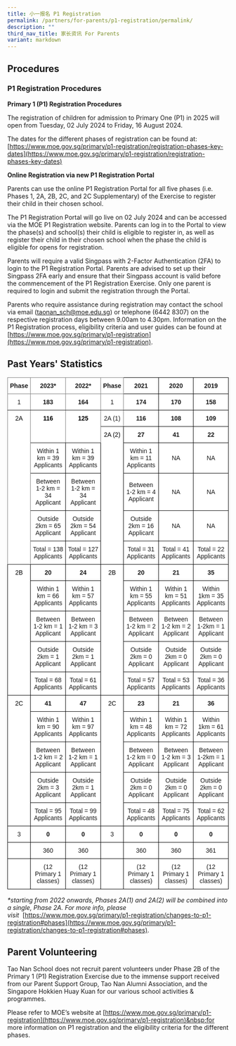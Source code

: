 ```yaml
---
title: 小一报名 P1 Registration
permalink: /partners/for-parents/p1-registration/permalink/
description: ""
third_nav_title: 家长资讯 For Parents
variant: markdown
---
```

## Procedures

### P1 Registration Procedures

**Primary 1 (P1) Registration Procedures**

The registration of children for admission to Primary One (P1) in 2025 will open from Tuesday, 02 July 2024 to Friday, 16 August 2024.

The dates for the different phases of registration can be found at: 
[https://www.moe.gov.sg/primary/p1-registration/registration-phases-key-dates](https://www.moe.gov.sg/primary/p1-registration/registration-phases-key-dates)

**Online Registration via new P1 Registration Portal**

Parents can use the online P1 Registration Portal for all five phases (i.e. Phases 1, 2A, 2B, 2C, and 2C Supplementary) of the Exercise to register their child in their chosen school. 

The P1 Registration Portal will go live on 02 July 2024 and can be accessed via the MOE P1 Registration website. Parents can log in to the Portal to view the phase(s) and school(s) their child is eligible to register in, as well as register their child in their chosen school when the phase the child is eligible for opens for registration.

Parents will require a valid Singpass with 2-Factor Authentication (2FA) to login to the P1 Registration Portal. Parents are advised to set up their Singpass 2FA early and ensure that their Singpass account is valid before the commencement of the P1 Registration Exercise. Only one parent is required to login and submit the registration through the Portal.

Parents who require assistance during registration may contact the school via email ([taonan_sch@moe.edu.sg](taonan_sch@moe.edu.sg)) or telephone (6442 8307) on the respective registration days between 9.00am to 4.30pm. Information on the P1 Registration process, eligibility criteria and user guides can be found at [https://www.moe.gov.sg/primary/p1-registration](https://www.moe.gov.sg/primary/p1-registration).


## Past Years' Statistics

<style type="text/css">
.tg  {border-collapse:collapse;border-spacing:0;}
.tg td{border-color:black;border-style:solid;border-width:1px;font-family:Arial, sans-serif;font-size:14px;
  overflow:hidden;padding:10px 5px;word-break:normal;}
.tg th{border-color:black;border-style:solid;border-width:1px;font-family:Arial, sans-serif;font-size:14px;
  font-weight:normal;overflow:hidden;padding:10px 5px;word-break:normal;}
.tg .tg-54sw{background-color:#FFF;border-color:inherit;font-weight:bold;text-align:center;vertical-align:middle}
.tg .tg-nbj5{background-color:#FFF;border-color:inherit;text-align:center;vertical-align:top}
.tg .tg-2g1l{background-color:#FFF;font-weight:bold;text-align:center;vertical-align:middle}
.tg .tg-rcip{background-color:#FFF;border-color:inherit;text-align:center;vertical-align:middle}
.tg .tg-f4yw{background-color:#FFF;text-align:center;vertical-align:middle}
.tg .tg-7yig{background-color:#FFF;text-align:center;vertical-align:top}
.tg .tg-ktyi{background-color:#FFF;text-align:left;vertical-align:top}
</style>

<table class="tg">
<thead>
  <tr>
   	<th class="tg-54sw"><span style="font-weight:bold">Phase</span></th>
    <th class="tg-54sw"><span style="font-weight:bold">2023*</span></th>
		<th class="tg-54sw"><span style="font-weight:bold">2022*</span></th>
    <th class="tg-54sw"><span style="font-weight:bold">Phase</span></th>
    <th class="tg-2g1l"><span style="font-weight:bold">2021</span></th>
    <th class="tg-2g1l"><span style="font-weight:bold">2020</span></th>
    <th class="tg-2g1l"><span style="font-weight:bold">2019</span></th>
  </tr>
</thead>
<tbody>
  <tr>
     <td class="tg-rcip">1</td>
		<td class="tg-rcip"><b>183</b></td>
		<td class="tg-rcip"><b>164</b></td>
    <td class="tg-rcip">1</td>
		<td class="tg-f4yw"><b>174</b></td>
		<td class="tg-f4yw"><b>170</b></td>
		<td class="tg-f4yw"><b>158</b></td>
  </tr>
  <tr>
    <td class="tg-nbj5" rowspan="6"><span style="font-weight:normal;color:#000">2A</span></td>
		<td class="tg-nbj5" rowspan="2"><span style="font-weight:normal;color:#000"><b>116</b></span></td>
		<td class="tg-nbj5" rowspan="2"><span style="font-weight:normal;color:#000"><b>125</b></span></td>
    <td class="tg-rcip">2A (1)</td>
		<td class="tg-f4yw"><b>116</b></td>
    <td class="tg-f4yw"><b>108</b></td>
    <td class="tg-f4yw"><b>109</b></td>
  </tr>
  <tr>
    <td class="tg-7yig" rowspan="5"><span style="font-weight:normal;color:#000">2A (2)</span></td>
		<td class="tg-f4yw"><b>27</b></td>
		<td class="tg-f4yw"><b>41</b></td>
		<td class="tg-f4yw"><b>22</b></td>
  </tr>
  <tr>
    <td class="tg-f4yw">Within 1 km = 39 Applicants</td>
		<td class="tg-f4yw">Within 1 km = 39 Applicants</td>
    <td class="tg-f4yw">Within 1 km = 11 Applicants</td>
    <td class="tg-f4yw">NA</td>
    <td class="tg-f4yw">NA</td>
  </tr>
  <tr>
    <td class="tg-f4yw">Between 1-2 km = 34 Applicant</td>
		<td class="tg-f4yw">Between 1-2 km = 34 Applicant</td>
    <td class="tg-f4yw">Between 1-2 km = 4 Applicant</td>
    <td class="tg-f4yw">NA</td>
    <td class="tg-f4yw">NA</td>
  </tr>
  <tr>
    <td class="tg-f4yw">Outside 2km = 65 Applicant</td>
		<td class="tg-f4yw">Outside 2km = 54 Applicant</td>
    <td class="tg-f4yw">Outside 2km = 16 Applicant</td>
    <td class="tg-f4yw">NA</td>
    <td class="tg-f4yw">NA</td>
  </tr>
  <tr>
		<td class="tg-f4yw">Total = 138 Applicants</td>
    <td class="tg-f4yw">Total = 127 Applicants</td>
    <td class="tg-f4yw">Total = 31 Applicants</td>
    <td class="tg-f4yw">Total = 41 Applicants</td>
    <td class="tg-f4yw">Total = 22 Applicants</td>
  </tr>
  <tr>
     <td class="tg-7yig" rowspan="5"><span style="font-weight:normal;color:#000">2B</span></td>
		<td class="tg-f4yw"><b>20</b></td>
		<td class="tg-f4yw"><b>24</b></td>
    <td class="tg-7yig" rowspan="5"><span style="font-weight:normal;color:#000">2B</span></td>
		<td class="tg-f4yw"><b>20</b></td>
		<td class="tg-f4yw"><b>21</b></td>
		<td class="tg-f4yw"><b>35</b></td>
  </tr>
	  <tr>
    <td class="tg-f4yw">Within 1 km = 66 Applicants</td>
		<td class="tg-f4yw">Within 1 km = 57 Applicants</td>
    <td class="tg-f4yw">Within 1 km = 55 Applicants</td>
    <td class="tg-f4yw">Within 1 km = 51 Applicants</td>
    <td class="tg-f4yw">Within 1km = 35 Applicants</td>
  </tr>
  <tr>
    <td class="tg-f4yw">Between 1-2 km = 1 Applicant</td>
		<td class="tg-f4yw">Between 1-2 km = 3 Applicant</td>
    <td class="tg-f4yw">Between 1-2 km = 2 Applicant</td>
    <td class="tg-f4yw">Between 1-2 km = 2 Applicant</td>
    <td class="tg-f4yw">Between 1-2km = 1 Applicant</td>
  </tr>
  <tr>
    <td class="tg-f4yw">Outside 2km = 1 Applicant</td>
		<td class="tg-f4yw">Outside 2km = 1 Applicant</td>
    <td class="tg-f4yw">Outside 2km = 0 Applicant</td>
    <td class="tg-f4yw">Outside 2km = 0 Applicant</td>
    <td class="tg-f4yw">Outside 2km = 0 Applicant</td>
  </tr>
  <tr>
    <td class="tg-f4yw">Total = 68 Applicants</td>
		<td class="tg-f4yw">Total = 61 Applicants</td>
    <td class="tg-f4yw">Total = 57 Applicants</td>
    <td class="tg-f4yw">Total = 53 Applicants</td>
    <td class="tg-f4yw">Total = 36 Applicants</td>
  </tr>
  <tr>
    <td class="tg-7yig" rowspan="5"><span style="font-weight:normal;color:#000">2C</span></td>
		<td class="tg-f4yw"><b>41</b></td>
		<td class="tg-f4yw"><b>47</b></td>
    <td class="tg-7yig" rowspan="5"><span style="font-weight:normal;color:#000">2C</span></td>
		<td class="tg-f4yw"><b>23</b></td>
		<td class="tg-f4yw"><b>21</b></td>
		<td class="tg-f4yw"><b>36</b></td>
  </tr>
  <tr>
    <td class="tg-f4yw">Within 1 km = 90 Applicants</td>
		<td class="tg-f4yw">Within 1 km = 97 Applicants</td>
    <td class="tg-f4yw">Within 1 km = 48 Applicants</td>
    <td class="tg-f4yw">Within 1 km = 72 Applicants</td>
    <td class="tg-f4yw">Within 1km = 61 Applicants</td>
  </tr>
  <tr>
    <td class="tg-f4yw">Between 1-2 km = 2 Applicant</td>
		<td class="tg-f4yw">Between 1-2 km = 1 Applicant</td>
    <td class="tg-f4yw">Between 1-2 km = 0 Applicant</td>
    <td class="tg-f4yw">Between 1-2 km = 3 Applicant</td>
    <td class="tg-f4yw">Between 1-2km = 1 Applicant</td>
  </tr>
  <tr>
    <td class="tg-f4yw">Outside 2km = 3 Applicant</td>
		<td class="tg-f4yw">Outside 2km = 1 Applicant</td>
    <td class="tg-f4yw">Outside 2km = 0 Applicant</td>
    <td class="tg-f4yw">Outside 2km = 0 Applicant</td>
    <td class="tg-f4yw">Outside 2km = 0 Applicant</td>
  </tr>
  <tr>
    <td class="tg-f4yw">Total = 95 Applicants</td>
		<td class="tg-f4yw">Total = 99 Applicants</td>
    <td class="tg-f4yw">Total = 48 Applicants</td>
    <td class="tg-f4yw">Total = 75 Applicants</td>
    <td class="tg-f4yw">Total = 62 Applicants</td>
  </tr>
  <tr>
    <td class="tg-f4yw">3</td>
		<td class="tg-f4yw"><b>0</b></td>
		<td class="tg-f4yw"><b>0</b></td>
		<td class="tg-f4yw">3</td>
		<td class="tg-f4yw"><b>0</b></td>
		<td class="tg-f4yw"><b>0</b></td>
		<td class="tg-f4yw"><b>0</b></td>
  </tr>
  <tr>
		<td class="tg-ktyi"></td>
    <td class="tg-f4yw">360</td>
    <td class="tg-f4yw">360</td>
		<td class="tg-ktyi"></td>
    <td class="tg-f4yw">360</td>
    <td class="tg-f4yw">360</td>
    <td class="tg-f4yw">361</td>
  </tr>
  <tr>
    <td class="tg-ktyi"></td>
		<td class="tg-f4yw">(12 Primary 1 classes)</td>
		<td class="tg-f4yw">(12 Primary 1 classes)</td>
		<td class="tg-ktyi"></td>
		<td class="tg-f4yw">(12 Primary 1 classes)</td>
    <td class="tg-f4yw">(12 Primary 1 classes)</td>
    <td class="tg-f4yw">(12 Primary 1 classes)</td>
  </tr>
</tbody>
</table>

_\*starting from 2022 onwards, Phases 2A(1) and 2A(2) will be combined into a single, Phase 2A. For more info, please visit_&nbsp;&nbsp;[https://www.moe.gov.sg/primary/p1-registration/changes-to-p1-registration#phases](https://www.moe.gov.sg/primary/p1-registration/changes-to-p1-registration#phases).

## Parent Volunteering

Tao Nan School does not recruit parent volunteers under Phase 2B of the Primary 1 (P1) Registration Exercise due to the immense support received from our Parent Support Group, Tao Nan Alumni Association, and the Singapore Hokkien Huay Kuan for our various school activities &amp; programmes.

Please refer to MOE’s website at&nbsp;[https://www.moe.gov.sg/primary/p1-registration](https://www.moe.gov.sg/primary/p1-registration)&nbsp;for more information on P1 registration and the eligibility criteria for the different phases.